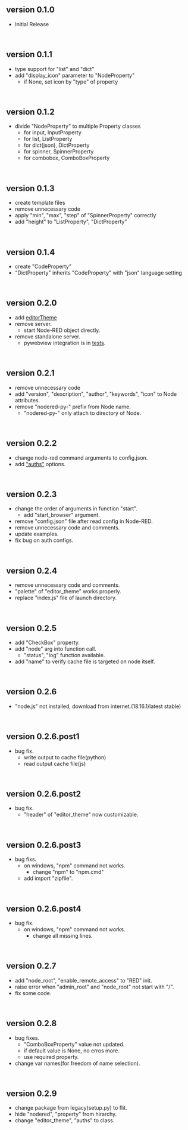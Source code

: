 
## version 0.1.0
- Initial Release

<br/>

## version 0.1.1
- type support for "list" and "dict"
- add "display_icon" parameter to "NodeProperty"
  - if None, set icon by "type" of property

<br/>

## version 0.1.2
- divide "NodeProperty" to multiple Property classes
  - for input, InputProperty
  - for list, ListProperty
  - for dict(json), DictProperty
  - for spinner, SpinnerProperty
  - for combobox, ComboBoxProperty

<br/>

## version 0.1.3
- create template files
- remove unnecessary code
- apply "min", "max", "step" of "SpinnerProperty" correctly
- add "height" to "ListProperty", "DictProperty"

<br/>

## version 0.1.4
- create "CodeProperty"
- "DictProperty" inherits "CodeProperty" with "json" language setting

<br/>

## version 0.2.0
- add <a href="https://github.com/oyajiDev/NodeRED.py/blob/deea7530d6fcda9cdf6d76e9b5f827064de5722c/noderedpy/_nodered.py#L60">editorTheme</a>
- remove server.
  - start Node-RED object directly.
- remove standalone server.
  - pywebview integration is in <a href="https://github.com/oyajiDev/NodeRED.py/blob/master/tests/pywebview_test.py">tests</a>.

<br/>

## version 0.2.1
- remove unnecessary code
- add "version", "description", "author", "keywords", "icon" to Node attributes.
- remove "nodered-py-" prefix from Node name.
  - "nodered-py-" only attach to directory of Node.

<br>

## version 0.2.2
- change node-red command arguments to config.json.
- add <a href="https://github.com/oyajiDev/NodeRED.py/blob/f5aff33113d2038f7a49cd61b233dbef1ea659dd/tests/server_test.py#L55">"auths"</a> options.

<br>

## version 0.2.3
- change the order of arguments in function "start".
  - add "start_browser" argument.
- remove "config.json" file after read config in Node-RED.
- remove unnecessary code and comments.
- update examples.
- fix bug on auth configs.

<br>

## version 0.2.4
- remove unnecessary code and comments.
- "palette" of "editor_theme" works properly.
- replace "index.js" file of launch directory.

<br>

## version 0.2.5
- add "CheckBox" property.
- add "node" arg into function call.
  - "status", "log" function available.
- add "name" to verify cache file is targeted on node itself.

<br>

## version 0.2.6
- "node.js" not installed, download from internet.(18.16.1/latest stable)

<br>

## version 0.2.6.post1
- bug fix.
  - write output to cache file(python)
  - read output cache file(js)

<br>

## version 0.2.6.post2
- bug fix.
  - "header" of "editor_theme" now customizable.

<br>

## version 0.2.6.post3
- bug fixs.
  - on windows, "npm" command not works.
    - change "npm" to "npm.cmd"
  - add import "zipfile".

<br>

## version 0.2.6.post4
- bug fix.
  - on windows, "npm" command not works.
    - change all missing lines.

<br>

## version 0.2.7
- add "node_root", "enable_remote_access" to "RED" init.
- raise error when "admin_root" and "node_root" not start with "/".
- fix some code.

<br>

## version 0.2.8
- bug fixes.
  - "ComboBoxProperty" value not updated.
  - if default value is None, no erros more.
  - use required property.
- change var names(for freedom of name selection).

<br>

## version 0.2.9
- change package from legacy(setup.py) to flit.
- hide "nodered", "property" from hirarchy.
- change "editor_theme", "auths" to class.
